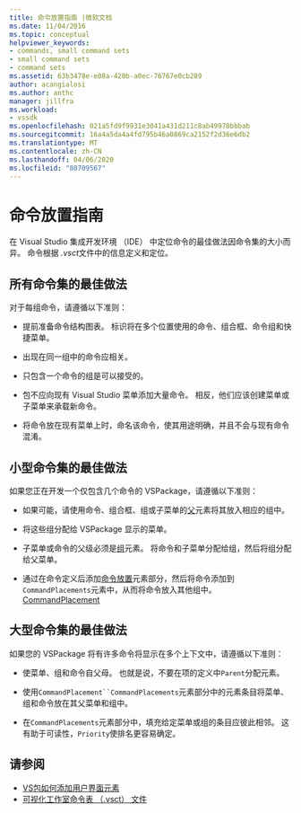 ```yaml
---
title: 命令放置指南 |微软文档
ms.date: 11/04/2016
ms.topic: conceptual
helpviewer_keywords:
- commands, small command sets
- small command sets
- command sets
ms.assetid: 63b3478e-e08a-420b-a0ec-76767e0cb289
author: acangialosi
ms.author: anthc
manager: jillfra
ms.workload:
- vssdk
ms.openlocfilehash: 021a5fd9f9931e3041a431d211c8ab49978bbbab
ms.sourcegitcommit: 16a4a5da4a4fd795b46a0869ca2152f2d36e6db2
ms.translationtype: MT
ms.contentlocale: zh-CN
ms.lasthandoff: 04/06/2020
ms.locfileid: "80709567"
---
```

# <a name="command-placement-guidelines"></a>命令放置指南
在 Visual Studio 集成开发环境 （IDE） 中定位命令的最佳做法因命令集的大小而异。 命令根据 *.vsct*文件中的信息定义和定位。

## <a name="best-practices-for-all-command-sets"></a>所有命令集的最佳做法
 对于每组命令，请遵循以下准则：

- 提前准备命令结构图表。 标识将在多个位置使用的命令、组合框、命令组和快捷菜单。

- 出现在同一组中的命令应相关。

- 只包含一个命令的组是可以接受的。

- 包不应向现有 Visual Studio 菜单添加大量命令。 相反，他们应该创建菜单或子菜单来承载新命令。

- 将命令放在现有菜单上时，命名该命令，使其用途明确，并且不会与现有命令混淆。

## <a name="best-practices-for-small-command-sets"></a>小型命令集的最佳做法
 如果您正在开发一个仅包含几个命令的 VSPackage，请遵循以下准则：

- 如果可能，请使用命令、组合框、组或子菜单的[父](../../extensibility/parent-element.md)元素将其放入相应的组中。

- 将这些组分配给 VSPackage 显示的菜单。

- 子菜单或命令的父级必须是[组](../../extensibility/group-element.md)元素。 将命令和子菜单分配给组，然后将组分配给父菜单。

- 通过在命令定义后添加[命令放置](../../extensibility/commandplacements-element.md)元素部分，然后将命令添加到`CommandPlacements`元素中，从而将命令放入其他组中。 [CommandPlacement](../../extensibility/commandplacement-element.md)

## <a name="best-practices-for-large-command-sets"></a>大型命令集的最佳做法
 如果您的 VSPackage 将有许多命令将显示在多个上下文中，请遵循以下准则：

- 使菜单、组和命令自父母。 也就是说，不要在项的定义中`Parent`分配元素。

- 使用`CommandPlacement``CommandPlacements`元素部分中的元素条目将菜单、组和命令放在其父菜单和组中。

- 在`CommandPlacements`元素部分中，填充给定菜单或组的条目应彼此相邻。 这有助于可读性，`Priority`使排名更容易确定。

## <a name="see-also"></a>请参阅
- [VS包如何添加用户界面元素](../../extensibility/internals/how-vspackages-add-user-interface-elements.md)
- [可视化工作室命令表 （.vsct） 文件](../../extensibility/internals/visual-studio-command-table-dot-vsct-files.md)
